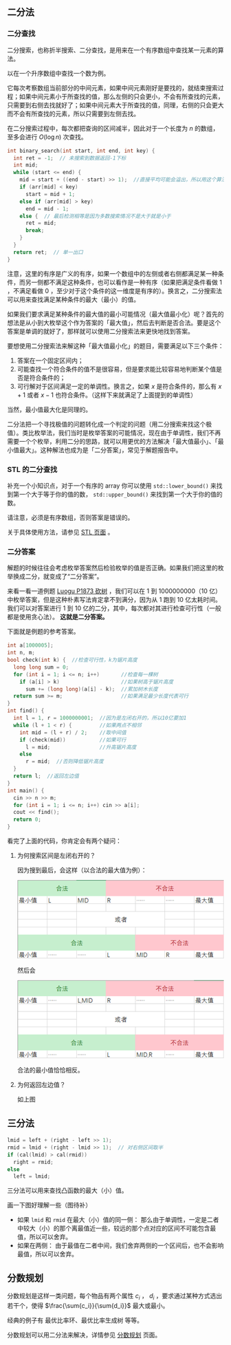 ## 二分法

### 二分查找

二分搜索，也称折半搜索、二分查找，是用来在一个有序数组中查找某一元素的算法。

以在一个升序数组中查找一个数为例。

它每次考察数组当前部分的中间元素，如果中间元素刚好是要找的，就结束搜索过程；如果中间元素小于所查找的值，那么左侧的只会更小，不会有所查找的元素，只需要到右侧去找就好了；如果中间元素大于所查找的值，同理，右侧的只会更大而不会有所查找的元素，所以只需要到左侧去找。

在二分搜索过程中，每次都把查询的区间减半，因此对于一个长度为 $n$ 的数组，至多会进行 $O(\log n)$ 次查找。

```cpp
int binary_search(int start, int end, int key) {
  int ret = -1;  // 未搜索到数据返回-1下标
  int mid;
  while (start <= end) {
    mid = start + ((end - start) >> 1);  //直接平均可能会溢出，所以用这个算法
    if (arr[mid] < key)
      start = mid + 1;
    else if (arr[mid] > key)
      end = mid - 1;
    else {  // 最后检测相等是因为多数搜索情况不是大于就是小于
      ret = mid;
      break;
    }
  }
  return ret;  // 单一出口
}
```

注意，这里的有序是广义的有序，如果一个数组中的左侧或者右侧都满足某一种条件，而另一侧都不满足这种条件，也可以看作是一种有序（如果把满足条件看做 $1$ ，不满足看做 $0$ ，至少对于这个条件的这一维度是有序的）。换言之，二分搜索法可以用来查找满足某种条件的最大（最小）的值。

如果我们要求满足某种条件的最大值的最小可能情况（最大值最小化）呢？首先的想法是从小到大枚举这个作为答案的「最大值」，然后去判断是否合法。要是这个答案是单调的就好了，那样就可以使用二分搜索法来更快地找到答案。

要想使用二分搜索法来解这种「最大值最小化」的题目，需要满足以下三个条件：

1.  答案在一个固定区间内；
2.  可能查找一个符合条件的值不是很容易，但是要求能比较容易地判断某个值是否是符合条件的；
3.  可行解对于区间满足一定的单调性。换言之，如果 $x$ 是符合条件的，那么有 $x + 1$ 或者 $x - 1$ 也符合条件。（这样下来就满足了上面提到的单调性）

当然，最小值最大化是同理的。

二分法把一个寻找极值的问题转化成一个判定的问题（用二分搜索来找这个极值）。类比枚举法，我们当时是枚举答案的可能情况，现在由于单调性，我们不再需要一个个枚举，利用二分的思路，就可以用更优的方法解决「最大值最小」、「最小值最大」。这种解法也成为是「二分答案」，常见于解题报告中。

### STL 的二分查找

补充一个小知识点，对于一个有序的 array 你可以使用 `std::lower_bound()` 来找到第一个大于等于你的值的数， `std::upper_bound()` 来找到第一个大于你的值的数。

请注意，必须是有序数组，否则答案是错误的。

关于具体使用方法，请参见 [STL 页面](../lang/csl/index.md) 。

### 二分答案

解题的时候往往会考虑枚举答案然后检验枚举的值是否正确。如果我们把这里的枚举换成二分，就变成了“二分答案”。

来看一看一道例题 [Luogu P1873 砍树](https://www.luogu.com.cn/problem/P1873) ，我们可以在 1 到 1000000000（10 亿）中枚举答案，但是这种朴素写法肯定拿不到满分，因为从 1 跑到 10 亿太耗时间。我们可以对答案进行 1 到 10 亿的二分，其中，每次都对其进行检查可行性（一般都是使用贪心法）。 **这就是二分答案。** 

下面就是例题的参考答案。

```cpp
int a[1000005];
int n, m;
bool check(int k) {  //检查可行性，k为锯片高度
  long long sum = 0;
  for (int i = 1; i <= n; i++)       //检查每一棵树
    if (a[i] > k)                    //如果树高于锯片高度
      sum += (long long)(a[i] - k);  //累加树木长度
  return sum >= m;                   //如果满足最少长度代表可行
}
int find() {
  int l = 1, r = 1000000001;  //因为是左闭右开的，所以10亿要加1
  while (l + 1 < r) {         //如果两点不相邻
    int mid = (l + r) / 2;    //取中间值
    if (check(mid))           //如果可行
      l = mid;                //升高锯片高度
    else
      r = mid;  //否则降低锯片高度
  }
  return l;  //返回左边值
}
int main() {
  cin >> n >> m;
  for (int i = 1; i <= n; i++) cin >> a[i];
  cout << find();
  return 0;
}
```

看完了上面的代码，你肯定会有两个疑问：

1.  为何搜索区间是左闭右开的？

    因为搜到最后，会这样（以合法的最大值为例）：

    ![](./images/binary-final-1.png)

    然后会

    ![](./images/binary-final-2.png)

    合法的最小值恰恰相反。

2.  为何返回左边值？

    如上图

## 三分法

```cpp
lmid = left + (right - left >> 1);
rmid = lmid + (right - lmid >> 1);  // 对右侧区间取半
if (cal(lmid) > cal(rmid))
  right = rmid;
else
  left = lmid;
```

三分法可以用来查找凸函数的最大（小）值。

画一下图好理解一些（图待补）

-   如果 `lmid` 和 `rmid` 在最大（小）值的同一侧：
    那么由于单调性，一定是二者中较大（小）的那个离最值近一些，较远的那个点对应的区间不可能包含最值，所以可以舍弃。
-   如果在两侧：
    由于最值在二者中间，我们舍弃两侧的一个区间后，也不会影响最值，所以可以舍弃。

## 分数规划

分数规划是这样一类问题，每个物品有两个属性 $c_i$ ， $d_i$ ，要求通过某种方式选出若干个，使得 $\frac{\sum{c_i}}{\sum{d_i}}$ 最大或最小。

经典的例子有 最优比率环、最优比率生成树 等等。

分数规划可以用二分法来解决，详情参见 [分数规划](../misc/frac-programming.md) 页面。
